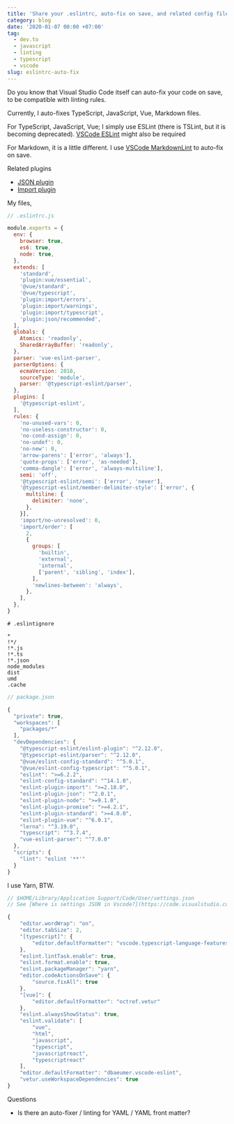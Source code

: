 ```yaml
---
title: 'Share your .eslintrc, auto-fix on save, and related config files'
category: blog
date: '2020-01-07 00:00 +07:00'
tag:
  - dev.to
  - javascript
  - linting
  - typescript
  - vscode
slug: eslintrc-auto-fix
---
```


Do you know that Visual Studio Code itself can auto-fix your code on save, to be compatible with linting rules.

Currently, I auto-fixes TypeScript, JavaScript, Vue, Markdown files.

For TypeScript, JavaScript, Vue; I simply use ESLint (there is TSLint, but it is becoming deprecated). [VSCode ESLint](https://github.com/microsoft/vscode-eslint) might also be required

For Markdown, it is a little different. I use [VSCode MarkdownLint](https://marketplace.visualstudio.com/items?itemName=DavidAnson.vscode-markdownlint) to auto-fix on save.

<!-- excerpt_separator -->

Related plugins

- [JSON plugin](https://www.npmjs.com/package/eslint-plugin-json)
- [Import plugin](https://www.npmjs.com/package/eslint-plugin-import)

My files,

```js
// .eslintrc.js

module.exports = {
  env: {
    browser: true,
    es6: true,
    node: true,
  },
  extends: [
    'standard',
    'plugin:vue/essential',
    '@vue/standard',
    '@vue/typescript',
    'plugin:import/errors',
    'plugin:import/warnings',
    'plugin:import/typescript',
    'plugin:json/recommended',
  ],
  globals: {
    Atomics: 'readonly',
    SharedArrayBuffer: 'readonly',
  },
  parser: 'vue-eslint-parser',
  parserOptions: {
    ecmaVersion: 2018,
    sourceType: 'module',
    parser: '@typescript-eslint/parser',
  },
  plugins: [
    '@typescript-eslint',
  ],
  rules: {
    'no-unused-vars': 0,
    'no-useless-constructor': 0,
    'no-cond-assign': 0,
    'no-undef': 0,
    'no-new': 0,
    'arrow-parens': ['error', 'always'],
    'quote-props': ['error', 'as-needed'],
    'comma-dangle': ['error', 'always-multiline'],
    semi: 'off',
    '@typescript-eslint/semi': ['error', 'never'],
    '@typescript-eslint/member-delimiter-style': ['error', {
      multiline: {
        delimiter: 'none',
      },
    }],
    'import/no-unresolved': 0,
    'import/order': [
      2,
      {
        groups: [
          'builtin',
          'external',
          'internal',
          ['parent', 'sibling', 'index'],
        ],
        'newlines-between': 'always',
      },
    ],
  },
}
```

```ignore
# .eslintignore

*
!*/
!*.js
!*.ts
!*.json
node_modules
dist
umd
.cache
```

```js
// package.json

{
  "private": true,
  "workspaces": [
    "packages/*"
  ],
  "devDependencies": {
    "@typescript-eslint/eslint-plugin": "^2.12.0",
    "@typescript-eslint/parser": "^2.12.0",
    "@vue/eslint-config-standard": "^5.0.1",
    "@vue/eslint-config-typescript": "^5.0.1",
    "eslint": ">=6.2.2",
    "eslint-config-standard": "^14.1.0",
    "eslint-plugin-import": ">=2.18.0",
    "eslint-plugin-json": "^2.0.1",
    "eslint-plugin-node": ">=9.1.0",
    "eslint-plugin-promise": ">=4.2.1",
    "eslint-plugin-standard": ">=4.0.0",
    "eslint-plugin-vue": "^6.0.1",
    "lerna": "^3.19.0",
    "typescript": "^3.7.4",
    "vue-eslint-parser": "^7.0.0"
  },
  "scripts": {
    "lint": "eslint '**'"
  }
}
```

I use Yarn, BTW.

```js
// $HOME/Library/Application Support/Code/User/settings.json
// See [Where is settings JSON in Vscode?](https://code.visualstudio.com/docs/getstarted/settings)

{
    "editor.wordWrap": "on",
    "editor.tabSize": 2,
    "[typescript]": {
        "editor.defaultFormatter": "vscode.typescript-language-features"
    },
    "eslint.lintTask.enable": true,
    "eslint.format.enable": true,
    "eslint.packageManager": "yarn",
    "editor.codeActionsOnSave": {
        "source.fixAll": true
    },
    "[vue]": {
        "editor.defaultFormatter": "octref.vetur"
    },
    "eslint.alwaysShowStatus": true,
    "eslint.validate": [
        "vue",
        "html",
        "javascript",
        "typescript",
        "javascriptreact",
        "typescriptreact"
    ],
    "editor.defaultFormatter": "dbaeumer.vscode-eslint",
    "vetur.useWorkspaceDependencies": true
}
```

Questions

- Is there an auto-fixer / linting for YAML / YAML front matter?
